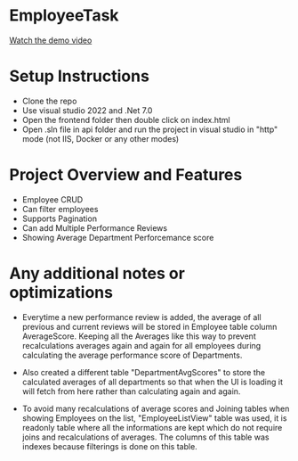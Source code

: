 # EmployeeTask
[Watch the demo video](https://youtu.be/KP-Ml1q9pOk)

# Setup Instructions

- Clone the repo
- Use visual studio 2022 and .Net 7.0
- Open the frontend folder then double click on index.html 
- Open .sln file in api folder and run the project in visual studio in "http" mode (not IIS, Docker or any other modes)

# Project Overview and Features

- Employee CRUD
- Can filter employees
- Supports Pagination 
- Can add Multiple Performance Reviews 
- Showing Average Department Perforcemance score

# Any additional notes or optimizations
- Everytime a new performance review is added, the average of all previous and current reviews will be stored in Employee table column AverageScore. Keeping all the Averages like this way to prevent recalculations averages again and again for all employees during calculating the average performance score of Departments.

- Also created a different table "DepartmentAvgScores" to store the calculated averages of all departments so that when the UI is loading it will fetch from here rather than calculating again and again.

- To avoid many recalculations of average scores and Joining tables when showing Employees on the list, "EmployeeListView" table was used, it is readonly table where all the informations are kept which do not require joins and recalculations of averages. The columns of this table was indexes because filterings is done on this table.



